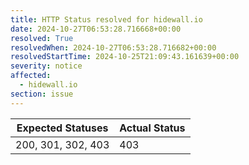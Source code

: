```yaml
---
title: HTTP Status resolved for hidewall.io
date: 2024-10-27T06:53:28.716668+00:00
resolved: True
resolvedWhen: 2024-10-27T06:53:28.716682+00:00
resolvedStartTime: 2024-10-25T21:09:43.161639+00:00
severity: notice
affected:
  - hidewall.io
section: issue
---
```


| Expected Statuses | Actual Status  |
|-------------------|----------------|
| 200, 301, 302, 403 | 403 |
